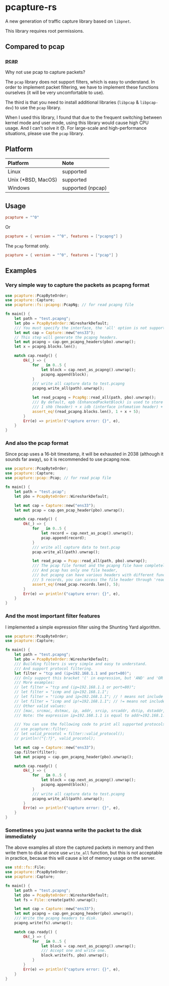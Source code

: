 # pcapture-rs

A new generation of traffic capture library based on `libpnet`.

This library requires root permissions.

## Compared to pcap

### [pcap](https://crates.io/crates/pcap)

Why not use pcap to capture packets?

The `pcap` library does not support filters, which is easy to understand. In order to implement packet filtering, we have to implement these functions ourselves (it will be very uncomfortable to use).

The third is that you need to install additional libraries (`libpcap` & `libpcap-dev`) to use the `pcap` library.

When I used this library, I found that due to the frequent switching between kernel mode and user mode, using this library would cause high CPU usage. And I can't solve it 😓. For large-scale and high-performance situations, please use the `pcap` library.

## Platform

| Platform           | Note              |
| :----------------- | :---------------- |
| Linux              | supported         |
| Unix (*BSD, MacOS) | supported         |
| Windows            | supported (npcap) |

## Usage

```toml
pcapture = "^0"
```

Or

```toml
pcapture = { version = "^0", features = ["pcapng"] }
```

The `pcap` format only.

```toml
pcapture = { version = "^0", features = ["pcap"] }
```

## Examples

### Very simple way to capture the packets as pcapng format

```rust
use pcapture::PcapByteOrder;
use pcapture::Capture;
use pcapture::fs::pcapng::PcapNg; // for read pcapng file

fn main() {
    let path = "test.pcapng";
    let pbo = PcapByteOrder::WiresharkDefault;
    /// You must specify the interface, the 'all' option is not supported.
    let mut cap = Capture::new("ens33");
    // This step will generate the pcapng headers.
    let mut pcapng = cap.gen_pcapng_headers(pbo).unwrap();
    let x = pcapng.blocks.len();

    match cap.ready() {
        Ok(_) => {
            for _ in 0..5 {
                let block = cap.next_as_pcapng().unwrap();
                pcapng.append(block);
            }
            /// write all capture data to test.pcapng
            pcapng.write_all(path).unwrap();

            let read_pcapng = PcapNg::read_all(path, pbo).unwrap();
            /// By default, epb (EnhancedPacketBlock) is used to store data instead of spb (SimplePacketBlock).
            /// 1 shb (header) + x idb (interface infomation header) + 5 epb (traffic data)
            assert_eq!(read_pcapng.blocks.len(), 1 + x + 5);
        }
        Err(e) => println!("capture error: {}", e),
    }    
}
```

### And also the pcap format

Since pcap uses a 16-bit timestamp, it will be exhausted in 2038 (although it sounds far away), so it is recommended to use pcapng now.

```rust
use pcapture::PcapByteOrder;
use pcapture::Capture;
use pcapture::pcap::Pcap; // for read pcap file

fn main() {
    let path = "test.pcap";
    let pbo = PcapByteOrder::WiresharkDefault;

    let mut cap = Capture::new("ens33");
    let mut pcap = cap.gen_pcap_header(pbo).unwrap();

    match cap.ready() {
        Ok(_) => {
            for _ in 0..5 {
                let record = cap.next_as_pcap().unwrap();
                pcap.append(record);
            }
            /// write all capture data to test.pcap
            pcap.write_all(path).unwrap();

            let read_pcap = Pcap::read_all(path, pbo).unwrap();
            /// The pcap file format and the pcapng file have completely different structures.
            /// And pcap has only one file header,
            /// but pcapng can have various headers with different functions.
            /// 5 records, you can access the file header through 'read_pcap.header'.
            assert_eq!(read_pcap.records.len(), 5);
        }
        Err(e) => println!("capture error: {}", e),
    }
}
```

### And the most important filter features

I implemented a simple expression filter using the Shunting Yard algorithm.

```rust
use pcapture::PcapByteOrder;
use pcapture::Capture;

fn main() {
    let path = "test.pcapng";
    let pbo = PcapByteOrder::WiresharkDefault;
    /// Building filters is very simple and easy to understand.
    /// And support protocol filtering.
    let filter = "tcp and (ip=192.168.1.1 and port=80)";
    /// Only support this bracket '(' in expression, but 'AND' and 'OR' support both uppercase and lowercase.
    /// More examples:
    // let filter = "tcp and (ip=192.168.1.1 or port=80)";
    // let filter = "icmp and ip=192.168.1.1";
    // let filter = "!icmp and ip=192.168.1.1"; // ! means not include any icmp packet
    // let filter = "icmp and ip!=192.168.1.1"; // != means not include any packet which addr is 192.168.1.1
    /// Other valid values:
    /// [mac, srcmac, dstmac, ip, addr, srcip, srcaddr, dstip, dstaddr, port, srcport, dstport]
    /// Note: the expression ip=192.168.1.1 is equal to addr=192.168.1.1

    /// You can use the following code to print all supported protocols.
    // use pcapture::filter;
    // let valid_procotol = filter::valid_protocol();
    // println!("{:?}", valid_procotol);

    let mut cap = Capture::new("ens33");
    cap.filter(filter);
    let mut pcapng = cap.gen_pcapng_header(pbo).unwrap();

    match cap.ready() {
        Ok(_) => {
            for _ in 0..5 {
                let block = cap.next_as_pcapng().unwrap();
                pcapng.append(block);
            }
            /// write all capture data to test.pcapng
            pcapng.write_all(path).unwrap();
        }
        Err(e) => println!("capture error: {}", e),
    }  
}
```

### Sometimes you just wanna write the packet to the disk immediately

The above examples all store the captured packets in memory and then write them to disk at once use `write_all` function, but this is not acceptable in practice, because this will cause a lot of memory usage on the server.

```rust
use std::fs::File;
use pcapture::PcapByteOrder;
use pcapture::Capture;

fn main() {
    let path = "test.pcapng";
    let pbo = PcapByteOrder::WiresharkDefault;
    let fs = File::create(path).unwrap();

    let mut cap = Capture::new("ens33");
    let mut pcapng = cap.gen_pcapng_header(pbo).unwrap();
    /// Write the pcapng headers to disk.
    pcapng.write(fs).unwrap();

    match cap.ready() {
        Ok(_) => {
            for _ in 0..5 {
                let block = cap.next_as_pcapng().unwrap();
                /// Accept one and write one.
                block.write(fs, pbo).unwrap();
            }
        }
        Err(e) => println!("capture error: {}", e),
    }  
}
```
